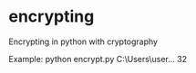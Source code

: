 # encrypting
Encrypting in python with cryptography

Example: python encrypt.py C:\Users\user\... 32
